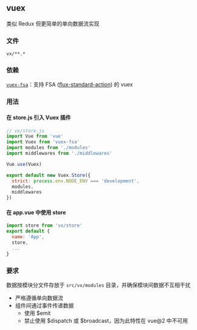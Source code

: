 ## vuex

类似 Redux 但更简单的单向数据流实现

### 文件

`vx/**.*`

### 依赖

[`vuex-fsa`](https://www.npmjs.com/package/vuex-fsa)：支持 FSA ([flux-standard-action](https://github.com/acdlite/flux-standard-action)) 的 vuex

### 用法

#### 在 store.js 引入 Vuex 插件

``` js
// vx/store.js
import Vue from 'vue'
import Vuex from 'vuex-fsa'
import modules from './modules'
import middlewares from './middlewares'

Vue.use(Vuex)

export default new Vuex.Store({
  strict: process.env.NODE_ENV === 'development',
  modules,
  middlewares
})
```

#### 在 app.vue 中使用 store

``` js
import store from 'vx/store'
export default {
  name: 'App',
  store,
  ...
}
```

### 要求

数据按模块分文件存放于 `src/vx/modules` 目录，并确保模块间数据不互相干扰

- 严格遵循单向数据流
- 组件间通过事件传递数据
  - 使用 $emit
  - 禁止使用 $dispatch 或 $broadcast，因为此特性在 vue@2 中不可用
